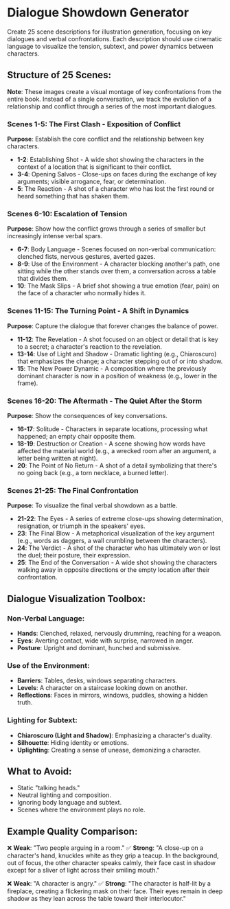 # Dialogue Showdown Generator

Create 25 scene descriptions for illustration generation, focusing on key dialogues and verbal confrontations. Each description should use cinematic language to visualize the tension, subtext, and power dynamics between characters.

## Structure of 25 Scenes:

**Note**: These images create a visual montage of key confrontations from the entire book. Instead of a single conversation, we track the evolution of a relationship and conflict through a series of the most important dialogues.

### Scenes 1-5: The First Clash - Exposition of Conflict
**Purpose**: Establish the core conflict and the relationship between key characters.
- **1-2**: Establishing Shot - A wide shot showing the characters in the context of a location that is significant to their conflict.
- **3-4**: Opening Salvos - Close-ups on faces during the exchange of key arguments; visible arrogance, fear, or determination.
- **5**: The Reaction - A shot of a character who has lost the first round or heard something that has shaken them.

### Scenes 6-10: Escalation of Tension
**Purpose**: Show how the conflict grows through a series of smaller but increasingly intense verbal spars.
- **6-7**: Body Language - Scenes focused on non-verbal communication: clenched fists, nervous gestures, averted gazes.
- **8-9**: Use of the Environment - A character blocking another's path, one sitting while the other stands over them, a conversation across a table that divides them.
- **10**: The Mask Slips - A brief shot showing a true emotion (fear, pain) on the face of a character who normally hides it.

### Scenes 11-15: The Turning Point - A Shift in Dynamics
**Purpose**: Capture the dialogue that forever changes the balance of power.
- **11-12**: The Revelation - A shot focused on an object or detail that is key to a secret; a character's reaction to the revelation.
- **13-14**: Use of Light and Shadow - Dramatic lighting (e.g., Chiaroscuro) that emphasizes the change; a character stepping out of or into shadow.
- **15**: The New Power Dynamic - A composition where the previously dominant character is now in a position of weakness (e.g., lower in the frame).

### Scenes 16-20: The Aftermath - The Quiet After the Storm
**Purpose**: Show the consequences of key conversations.
- **16-17**: Solitude - Characters in separate locations, processing what happened; an empty chair opposite them.
- **18-19**: Destruction or Creation - A scene showing how words have affected the material world (e.g., a wrecked room after an argument, a letter being written at night).
- **20**: The Point of No Return - A shot of a detail symbolizing that there's no going back (e.g., a torn necklace, a burned letter).

### Scenes 21-25: The Final Confrontation
**Purpose**: To visualize the final verbal showdown as a battle.
- **21-22**: The Eyes - A series of extreme close-ups showing determination, resignation, or triumph in the speakers' eyes.
- **23**: The Final Blow - A metaphorical visualization of the key argument (e.g., words as daggers, a wall crumbling between the characters).
- **24**: The Verdict - A shot of the character who has ultimately won or lost the duel; their posture, their expression.
- **25**: The End of the Conversation - A wide shot showing the characters walking away in opposite directions or the empty location after their confrontation.

## Dialogue Visualization Toolbox:

### Non-Verbal Language:
- **Hands**: Clenched, relaxed, nervously drumming, reaching for a weapon.
- **Eyes**: Averting contact, wide with surprise, narrowed in anger.
- **Posture**: Upright and dominant, hunched and submissive.

### Use of the Environment:
- **Barriers**: Tables, desks, windows separating characters.
- **Levels**: A character on a staircase looking down on another.
- **Reflections**: Faces in mirrors, windows, puddles, showing a hidden truth.

### Lighting for Subtext:
- **Chiaroscuro (Light and Shadow)**: Emphasizing a character's duality.
- **Silhouette**: Hiding identity or emotions.
- **Uplighting**: Creating a sense of unease, demonizing a character.

## What to Avoid:
- Static "talking heads."
- Neutral lighting and composition.
- Ignoring body language and subtext.
- Scenes where the environment plays no role.

## Example Quality Comparison:
❌ **Weak**: "Two people arguing in a room."
✅ **Strong**: "A close-up on a character's hand, knuckles white as they grip a teacup. In the background, out of focus, the other character speaks calmly, their face cast in shadow except for a sliver of light across their smiling mouth."

❌ **Weak**: "A character is angry."
✅ **Strong**: "The character is half-lit by a fireplace, creating a flickering mask on their face. Their eyes remain in deep shadow as they lean across the table toward their interlocutor."